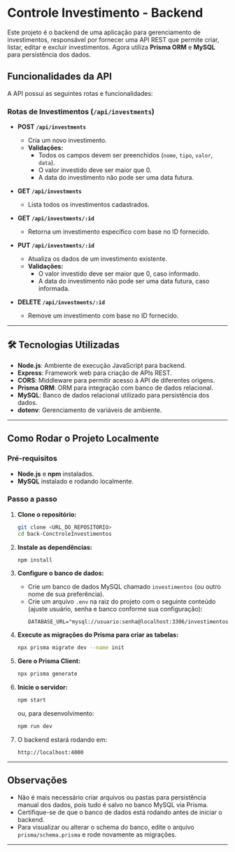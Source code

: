 # Controle Investimento - Backend

Este projeto é o backend de uma aplicação para gerenciamento de investimentos, responsável por fornecer uma API REST que permite criar, listar, editar e excluir investimentos. Agora utiliza **Prisma ORM** e **MySQL** para persistência dos dados.

## Funcionalidades da API

A API possui as seguintes rotas e funcionalidades:

### Rotas de Investimentos (`/api/investments`)
- **POST `/api/investments`**
  - Cria um novo investimento.
  - **Validações:**
    - Todos os campos devem ser preenchidos (`nome`, `tipo`, `valor`, `data`).
    - O valor investido deve ser maior que 0.
    - A data do investimento não pode ser uma data futura.

- **GET `/api/investments`**
  - Lista todos os investimentos cadastrados.

- **GET `/api/investments/:id`**
  - Retorna um investimento específico com base no ID fornecido.

- **PUT `/api/investments/:id`**
  - Atualiza os dados de um investimento existente.
  - **Validações:**
    - O valor investido deve ser maior que 0, caso informado.
    - A data do investimento não pode ser uma data futura, caso informada.

- **DELETE `/api/investments/:id`**
  - Remove um investimento com base no ID fornecido.

---

## 🛠️ Tecnologias Utilizadas
- **Node.js**: Ambiente de execução JavaScript para backend.
- **Express**: Framework web para criação de APIs REST.
- **CORS**: Middleware para permitir acesso à API de diferentes origens.
- **Prisma ORM**: ORM para integração com banco de dados relacional.
- **MySQL**: Banco de dados relacional utilizado para persistência dos dados.
- **dotenv**: Gerenciamento de variáveis de ambiente.

---

## Como Rodar o Projeto Localmente

### Pré-requisitos
- **Node.js** e **npm** instalados.
- **MySQL** instalado e rodando localmente.

### Passo a passo

1. **Clone o repositório:**
   ```bash
   git clone <URL_DO_REPOSITORIO>
   cd back-ConctroleInvestimentos
   ```

2. **Instale as dependências:**
   ```bash
   npm install
   ```

3. **Configure o banco de dados:**
   - Crie um banco de dados MySQL chamado `investimentos` (ou outro nome de sua preferência).
   - Crie um arquivo `.env` na raiz do projeto com o seguinte conteúdo (ajuste usuário, senha e banco conforme sua configuração):
     ```
     DATABASE_URL="mysql://usuario:senha@localhost:3306/investimentos"
     ```

4. **Execute as migrações do Prisma para criar as tabelas:**
   ```bash
   npx prisma migrate dev --name init
   ```

5. **Gere o Prisma Client:**
   ```bash
   npx prisma generate
   ```

6. **Inicie o servidor:**
   ```bash
   npm start
   ```
   ou, para desenvolvimento:
   ```bash
   npm run dev
   ```

7. O backend estará rodando em:
   ```
   http://localhost:4000
   ```

---

## Observações

- Não é mais necessário criar arquivos ou pastas para persistência manual dos dados, pois tudo é salvo no banco MySQL via Prisma.
- Certifique-se de que o banco de dados está rodando antes de iniciar o backend.
- Para visualizar ou alterar o schema do banco, edite o arquivo `prisma/schema.prisma` e rode novamente as migrações.

---

